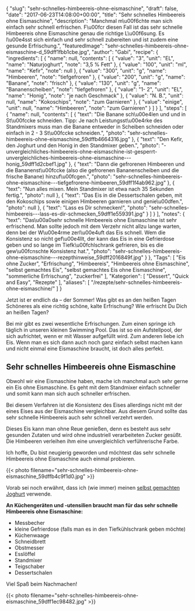 {
    "slug": "sehr-schnelles-himbeereis-ohne-eismaschine",
    "draft": false,
    "date": "2017-06-23T14:08:00+00:00",
    "title": "Sehr schnelles Himbeereis ohne Eismaschine",
    "description": "Manchmal m\u00f6chte man sich einfach sehr schnell erfrischen. F\u00fcr diesen Fall ist das sehr schnelle Himbeereis ohne Eismaschine genau die richtige L\u00f6sung. Es l\u00e4sst sich einfach und sehr schnell zubereiten und ist zudem eine gesunde Erfrischung.",
    "featuredImage": "sehr-schnelles-himbeereis-ohne-eismaschine-d_59dff1fbb1cbe.jpg",
    "author": "Gabi",
    "recipe": {
        "ingredients": [
            {
                "name": null,
                "contents": [
                    {
                        "value": "3",
                        "unit": "EL",
                        "name": "Naturjoghurt",
                        "note": "3,5 % Fett"
                    },
                    {
                        "value": "100",
                        "unit": "ml",
                        "name": "Kefir",
                        "note": null
                    },
                    {
                        "value": "300",
                        "unit": "g",
                        "name": "Himbeeren",
                        "note": "tiefgefroren"
                    },
                    {
                        "value": "200",
                        "unit": "g",
                        "name": "Banane",
                        "note": "frisch"
                    },
                    {
                        "value": "130",
                        "unit": "g",
                        "name": "Bananenscheiben",
                        "note": "tiefgefroren"
                    },
                    {
                        "value": "1- 2",
                        "unit": "EL",
                        "name": "Honig",
                        "note": "je nach Geschmack"
                    },
                    {
                        "value": "N. B.",
                        "unit": null,
                        "name": "Kokoschips",
                        "note": "zum Garnieren"
                    },
                    {
                        "value": "einige",
                        "unit": null,
                        "name": "Himbeeren",
                        "note": "zum Garnieren"
                    }
                ]
            }
        ],
        "steps": [
            {
                "name": null,
                "contents": [
                    {
                        "text": "Die Banane sch\u00e4len und und in St\u00fccke schneiden. Tipp: Je nach Leistungsst\u00e4rke des Standmixers muss man die Banane entweder in Scheiben schneiden oder einfach in 2 - 3 St\u00fccke schneiden.",
                        "photo": "sehr-schnelles-himbeereis-ohne-eismaschine_59dffb4664316.jpg"
                    },
                    {
                        "text": "Den Kefir, den Joghurt und den Honig in den Standmixer geben.",
                        "photo": "-unvergleichliches-himbeereis-ohne-eismaschine-ist-gesperrt-unvergleichliches-himbeereis-ohne-eismaschine---honig_59dff1d2cbef1.jpg"
                    },
                    {
                        "text": "Dann die gefrorenen Himbeeren und die Bananenst\u00fccke (also die gefrorenen Bananenscheiben und die frische Banane) hinzuf\u00fcgen.",
                        "photo": "sehr-schnelles-himbeereis-ohne-eismaschine---tiefgefrorene-himbeeren_59dff1f4ab962.jpg"
                    },
                    {
                        "text": "Nun alles mixen. Mein Standmixer ist etwa nach 35 Sekunden fertig.",
                        "photo": null
                    },
                    {
                        "text": "Das Eis in die Dessertschalen geben, mit den Kokoschips sowie einigen Himbeeren garnieren und genie\u00dfen.",
                        "photo": null
                    },
                    {
                        "text": "Lass es Dir schmecken!",
                        "photo": "sehr-schnelles-himbeereis---lass-es-dir-schmecken_59dff1e559391.jpg"
                    }
                ]
            }
        ],
        "notes": {
            "text": "Das\u00a0sehr schnelle Himbeereis ohne Eismaschine ist sehr erfrischend. Man sollte jedoch mit dem Verzehr nicht allzu lange warten, denn bei der W\u00e4rme zerl\u00e4uft das Eis schnell. Wem die Konsistenz so nicht gef\u00e4llt, der kann das Eis in eine Gefrierdose geben und so lange im Tiefk\u00fchlschrank gefrieren, bis es die gew\u00fcnschte Konsistenz hat.",
            "photo": "sehr-schnelles-himbeereis-ohne-eismaschine---rezepthinweise_59dff2016849f.jpg"
        }
    },
    "Tags": [
        "Eis ohne Zucker",
        "Erfrischung",
        "Himbeereis",
        "Himbeereis ohne Eismaschine",
        "selbst gemachtes Eis",
        "selbst gemachtes Eis ohne Eismaschine",
        "sommerliche Erfrischung",
        "zuckerfrei"
    ],
    "Kategorien": [
        "Dessert",
        "Quick and Easy",
        "Rezepte"
    ],
    "aliases": [
        "\/rezepte\/sehr-schnelles-himbeereis-ohne-eismaschine\/"
    ]
}

Jetzt ist er endlich da &#8211; der Sommer! Was gibt es an den heißen Tagen Schöneres als eine richtig schöne, kalte Erfrischung? Wie erfrischt Du Dich an heißen Tagen?

Bei mir gibt es zwei wesentliche Erfrischungen. Zum einen springe ich täglich in unseren kleinen Swimming Pool. Das ist so ein Aufstellpool, der sich aufrichtet, wenn er mit Wasser aufgefüllt wird. Zum anderen liebe ich Eis. Wenn man es sich dann auch noch ganz einfach selbst machen kann und nicht einmal eine Eismaschine braucht, ist doch alles perfekt.

## Sehr schnelles Himbeereis ohne Eismaschine

Obwohl wir eine Eismaschine haben, mache ich manchmal auch sehr gerne ein Eis ohne Eismaschine. Es geht mit dem Standmixer einfach schneller und somit kann man sich auch schneller erfrischen.

Bei diesem Verfahren ist die Konsistenz des Eises allerdings nicht mit der eines Eises aus der Eismaschine vergleichbar. Aus diesem Grund sollte das sehr schnelle Himbeereis auch sehr schnell verzehrt werden.

Dieses Eis kann man ohne Reue genießen, denn es besteht aus sehr gesunden Zutaten und wird ohne industriell verarbeiteten Zucker gesüßt. Die Himbeeren verleihen ihm eine unvergleichlich verführerische Farbe.

Ich hoffe, Du bist neugierig geworden und möchtest das sehr schnelle Himbeereis ohne Eismaschine auch einmal probieren.

{{< photo filename="sehr-schnelles-himbeereis-ohne-eismaschine_59dffb4c9f1d0.jpg" >}}

Vorab sei noch erwähnt, dass ich (wie immer) meinen [selbst gemachten Joghurt][1] verwende.

**An Küchengeräten und -utensilien braucht man für das sehr schnelle Himbeereis ohne Eismaschine:**

 * Messbecher
 * kleine Gefrierdose (falls man es in den Tiefkühlschrank geben möchte)
 * Küchenwaage
 * Schneidbrett
 * Obstmesser
 * Esslöffel
 * Standmixer
 * Teigschaber
 * Dessertschalen

Viel Spaß beim Nachmachen!

{{< photo filename="sehr-schnelles-himbeereis-ohne-eismaschine_59dff1ec98482.jpg" >}}

 [1]: https://kochfokus.de/wissenswert/joghurt-teil-1-joghurt-selber-machen/